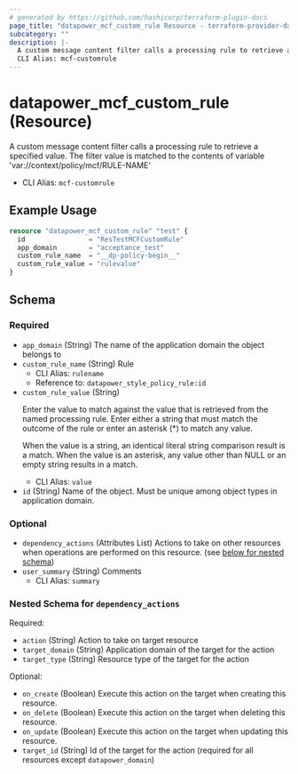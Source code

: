```yaml
---
# generated by https://github.com/hashicorp/terraform-plugin-docs
page_title: "datapower_mcf_custom_rule Resource - terraform-provider-datapower"
subcategory: ""
description: |-
  A custom message content filter calls a processing rule to retrieve a specified value. The filter value is matched to the contents of variable 'var://context/policy/mcf/RULE-NAME'
  CLI Alias: mcf-customrule
---
```


# datapower_mcf_custom_rule (Resource)

A custom message content filter calls a processing rule to retrieve a specified value. The filter value is matched to the contents of variable 'var://context/policy/mcf/RULE-NAME'
  - CLI Alias: `mcf-customrule`

## Example Usage

```terraform
resource "datapower_mcf_custom_rule" "test" {
  id                = "ResTestMCFCustomRule"
  app_domain        = "acceptance_test"
  custom_rule_name  = "__dp-policy-begin__"
  custom_rule_value = "rulevalue"
}
```

<!-- schema generated by tfplugindocs -->
## Schema

### Required

- `app_domain` (String) The name of the application domain the object belongs to
- `custom_rule_name` (String) Rule
  - CLI Alias: `rulename`
  - Reference to: `datapower_style_policy_rule:id`
- `custom_rule_value` (String) <p>Enter the value to match against the value that is retrieved from the named processing rule. Enter either a string that must match the outcome of the rule or enter an asterisk (*) to match any value.</p><p>When the value is a string, an identical literal string comparison result is a match. When the value is an asterisk, any value other than NULL or an empty string results in a match.</p>
  - CLI Alias: `value`
- `id` (String) Name of the object. Must be unique among object types in application domain.

### Optional

- `dependency_actions` (Attributes List) Actions to take on other resources when operations are performed on this resource. (see [below for nested schema](#nestedatt--dependency_actions))
- `user_summary` (String) Comments
  - CLI Alias: `summary`

<a id="nestedatt--dependency_actions"></a>
### Nested Schema for `dependency_actions`

Required:

- `action` (String) Action to take on target resource
- `target_domain` (String) Application domain of the target for the action
- `target_type` (String) Resource type of the target for the action

Optional:

- `on_create` (Boolean) Execute this action on the target when creating this resource.
- `on_delete` (Boolean) Execute this action on the target when deleting this resource.
- `on_update` (Boolean) Execute this action on the target when updating this resource.
- `target_id` (String) Id of the target for the action (required for all resources except `datapower_domain`)
